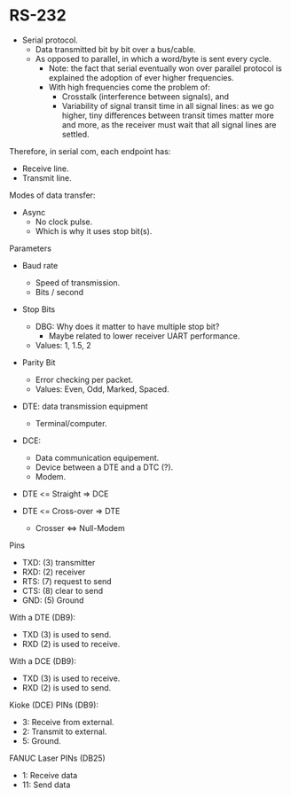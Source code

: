 # RS-232

- Serial protocol.
	+ Data transmitted bit by bit over a bus/cable.
	+ As opposed to parallel, in which a word/byte is sent every cycle.
		* Note: the fact that serial eventually won over parallel protocol is explained the adoption of ever higher frequencies.
		* With high frequencies come the problem of:
			- Crosstalk (interference between signals), and
			- Variability of signal transit time in all signal lines: as we go higher, tiny differences between transit times matter more and more, as the receiver must wait that all signal lines are settled.

Therefore, in serial com, each endpoint has:
- Receive line.
- Transmit line.

Modes of data transfer:
- Async
	+ No clock pulse.
	* Which is why it uses stop bit(s).


Parameters
- Baud rate
	+ Speed of transmission.
	+ Bits / second
- Stop Bits
	* DBG: Why does it matter to have multiple stop bit?
		* Maybe related to lower receiver UART performance.
	+ Values: 1, 1.5, 2
- Parity Bit
	+ Error checking per packet.
	+ Values: Even, Odd, Marked, Spaced.


- DTE: data transmission equipment
	+ Terminal/computer.
- DCE: 
	* Data communication equipement.
	+ Device between a DTE and a DTC (?).
	+ Modem.

- DTE <= Straight => DCE
- DTE <= Cross-over => DTE
	* Crosser <=> Null-Modem

Pins
- TXD: (3) transmitter
- RXD: (2) receiver
- RTS: (7) request to send
- CTS: (8) clear to send
- GND: (5) Ground

With a DTE (DB9):
- TXD (3) is used to send.
- RXD (2) is used to receive.

With a DCE (DB9): 
- TXD (3) is used to receive.
- RXD (2) is used to send.

Kioke (DCE) PINs (DB9):
- 3: Receive from external.
- 2: Transmit to external.
- 5: Ground.

FANUC Laser PINs (DB25)
- 1: Receive data
- 11: Send data 